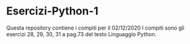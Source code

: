 # Esercizi-Python-1
Questa repository contiene i compiti per il 02/12/2020
I compiti sono gli esercizi 28, 29, 30, 31 a pag.73 del testo Linguaggio Python.

